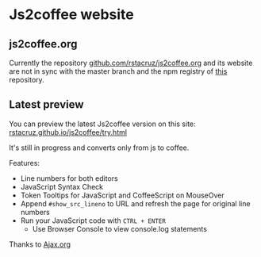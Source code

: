 # Js2coffee website

## js2coffee.org
Currently the repository [github.com/rstacruz/js2coffee.org](https://github.com/rstacruz/js2coffee.org) and its website are not in sync with the master branch and the npm registry of [this](https://github.com/rstacruz/js2coffee) repository.

## Latest preview

You can preview the latest Js2coffee version on this site:
[rstacruz.github.io/js2coffee/try.html](http://rstacruz.github.io/js2coffee/try.html)

It's still in progress and converts only from js to coffee.

Features:

* Line numbers for both editors
* JavaScript Syntax Check
* Token Tooltips for JavaScript and CoffeeScript on MouseOver
* Append `#show_src_lineno` to URL and refresh the page for original line numbers
* Run your JavaScript code with `CTRL + ENTER`
  * Use Browser Console to view console.log statements

 Thanks to [Ajax.org](https://github.com/ajaxorg/ace/)
